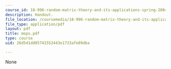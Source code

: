 ```yaml
---
course_id: 18-996-random-matrix-theory-and-its-applications-spring-2004
description: Handout.
file_location: /coursemedia/18-996-random-matrix-theory-and-its-applications-spring-2004/26d541dd05741552443e1733afe89dba_mops.pdf
file_type: application/pdf
layout: pdf
title: mops.pdf
type: course
uid: 26d541dd05741552443e1733afe89dba

---
```

None